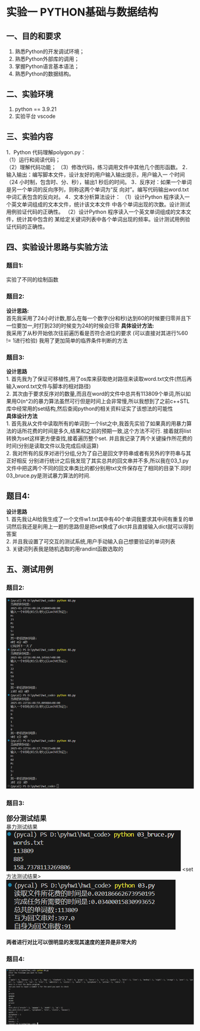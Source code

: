 # 实验一 PYTHON基础与数据结构

## 一、目的和要求
1. 熟悉Python的开发调试环境；
2. 熟悉Python外部库的调用；
3. 掌握Python语言基本语法；
4. 熟悉Python的数据结构。

## 二、实验环境
1. python == 3.9.21
2. 实验平台 vscode

## 三、实验内容
1．Python 代码理解polygon.py：<br>（1）运行和阅读代码；<br>（2）理解代码功能；
（3）修改代码，练习调用文件中其他几个图形函数。
2．输入输出：编写脚本文件，设计友好的用户输入输出提示，用户输入一
个时间（24 小时制，包含时、分、秒），输出1 秒后的时间。
3．反序对：如果一个单词是另一个单词的反向序列，则称这两个单词为“反
向对”。编写代码输出word.txt 中词汇表包含的反向对。
4．文本分析算法设计：
（1）设计Python 程序读入一个英文单词组成的文本文件，统计该文本文件
中各个单词出现的次数。设计测试用例验证代码的正确性。
（2）设计Python 程序读入一个英文单词组成的文本文件，统计其中包含的
某给定关键词列表中各个单词出现的频率。设计测试用例验证代码的正确性。
## 四、实验设计思路与实验方法
### 题目1: 
实验了不同的绘制函数
### 题目2:
**设计思路:**<br> 首先我采用了24小时计数,那么在每一个数字(分和秒)达到60的时候要归零并且下一位要加一,时打到23的时候变为24的时候会归零
**具体设计方法:** <br>我采用了从秒开始依次往前遍历看是否符合进位的要求 (可以直接对其进行%60 != 1进行检验) 我用了更加简单的临界条件判断的方法

### 题目3:
**设计思路** <br>1. 首先我为了保证可移植性,用了os库来获取绝对路径来读取word.txt文件(然后再输入word.txt文件与脚本的相对路径)<br> 2. 其次由于要求反序对的数量,而且在word的文件中总共有113809个单词,所以如果用O(n^2)的暴力算法虽然可行但是时间上会非常慢,所以我想到了之前c++STL库中经常用的set结构,然后查阅python的相关资料证实了该想法的可能性<br> 
**具体设计方法** <br>1. 首先我从文件中读取所有的单词到一个list之中,我首先实验了如果真的用暴力算法的话所花费的时间是多久,结果和之前的预期一致,这个方法不可行. 接着就将list转换为set这样更方便查找,接着遍历整个set. 并且我记录了两个关键操作所花费的时间(分别是读取文件以及完成后续运算)<br> 2. 我对所有的反序对进行分组,分为了自己是回文字符串或者有另外的字符串与其正好相反 分别进行统计之后我发现了其实总共的回文串并不多,所以我在03_1.py文件中把这两个不同的回文串类比的都分别用txt文件保存在了相同的目录下.同时03_bruce.py是测试暴力算法的时间.
## 题目4:
**设计思路** <br>1. 首先我让AI给我生成了一个文件w1.txt其中有40个单词我要求其中间有重复的单词然后我还是利用上一题的思路但是把set换成了dict并且直接输入dict就可以得到答案<br>2. 并且我设置了可交互的测试系统,用户手动输入自己想要验证的单词列表
<br>3. 关键词列表我是随机选取的用randint函数选取的
## 五、测试用例
### 题目2:
![alt text](image-2.png)
### 题目3:
 <font size = "4">**部分测试结果** </font> <br> 暴力测试结果
![alt text](image.png)
<set方法测试结果>
![alt text](image-1.png)
#### 两者进行对比可以很明显的发现其速度的差异是非常大的
### 题目4:
![alt text](image-3.png)